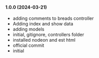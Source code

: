 #### 1.0.0 (2024-03-21)

- adding comments to breads controller
- Adding index and show data
- adding models
- initial, gitignore, controllers folder
- installed nodeon and est html
- official commit
- initial
